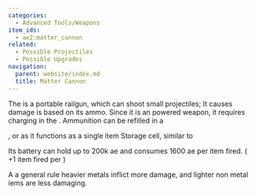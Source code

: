 ```yaml
---
categories:
  - Advanced Tools/Weapons
item_ids:
  - ae2:matter_cannon
related:
  - Possible Projectiles
  - Possible Upgrades
navigation:
  parent: website/index.md
  title: Matter Cannon
---
```


The <ItemLink id="matter_cannon"/> is a portable
railgun, which can shoot small projectiles; It causes damage is based on its
ammo. Since it is an powered weapon, it requires charging in the <ItemLink
id="charger"/>. Ammunition can be refilled in a

<ItemLink id="chest" />, or <ItemLink id="io_port" /> as it functions as a
single item Storage cell, similar to <ItemLink id="item_storage_cell_1k" />

Its battery can hold up to 200k ae and consumes 1600 ae per item fired. ( +1
item fired per <ItemLink id="speed_card"/> )

A a general rule heavier metals inflict more damage, and lighter non metal
iems are less damaging.

<RecipeFor id="matter_cannon" />
